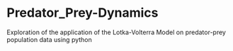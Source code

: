 # Predator_Prey-Dynamics
Exploration of the application of the Lotka-Volterra Model on predator-prey population data using python
